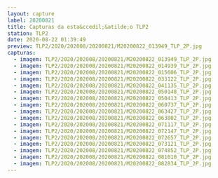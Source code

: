 ```yaml
---
layout: capture
label: 20200821
title: Capturas da esta&ccedil;&atilde;o TLP2
station: TLP2
date: 2020-08-22 01:39:49
preview: TLP2/2020/202008/20200821/M20200822_013949_TLP_2P.jpg
capturas:
  - imagem: TLP2/2020/202008/20200821/M20200822_013949_TLP_2P.jpg
  - imagem: TLP2/2020/202008/20200821/M20200822_014939_TLP_2P.jpg
  - imagem: TLP2/2020/202008/20200821/M20200822_015606_TLP_2P.jpg
  - imagem: TLP2/2020/202008/20200821/M20200822_033122_TLP_2P.jpg
  - imagem: TLP2/2020/202008/20200821/M20200822_041135_TLP_2P.jpg
  - imagem: TLP2/2020/202008/20200821/M20200822_050148_TLP_2P.jpg
  - imagem: TLP2/2020/202008/20200821/M20200822_050413_TLP_2P.jpg
  - imagem: TLP2/2020/202008/20200821/M20200822_060737_TLP_2P.jpg
  - imagem: TLP2/2020/202008/20200821/M20200822_063427_TLP_2P.jpg
  - imagem: TLP2/2020/202008/20200821/M20200822_063802_TLP_2P.jpg
  - imagem: TLP2/2020/202008/20200821/M20200822_071117_TLP_2P.jpg
  - imagem: TLP2/2020/202008/20200821/M20200822_072147_TLP_2P.jpg
  - imagem: TLP2/2020/202008/20200821/M20200822_072657_TLP_2P.jpg
  - imagem: TLP2/2020/202008/20200821/M20200822_073121_TLP_2P.jpg
  - imagem: TLP2/2020/202008/20200821/M20200822_074852_TLP_2P.jpg
  - imagem: TLP2/2020/202008/20200821/M20200822_081010_TLP_2P.jpg
  - imagem: TLP2/2020/202008/20200821/M20200822_082834_TLP_2P.jpg
---
```

